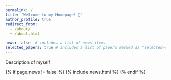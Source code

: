 ```yaml
---
permalink: /
title: "Welcome to my Homepage! 🚀"
author_profile: true
redirect_from: 
  - /about/
  - /about.html

news: false  # includes a list of news items
selected_papers: true # includes a list of papers marked as "selected={true}"
---
```


Description of myself

{% if page.news != false %}
  {% include news.html %}
{% endif %}